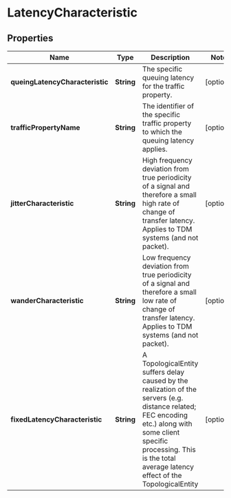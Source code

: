 
# LatencyCharacteristic

## Properties
Name | Type | Description | Notes
------------ | ------------- | ------------- | -------------
**queingLatencyCharacteristic** | **String** | The specific queuing latency for the traffic property. |  [optional]
**trafficPropertyName** | **String** | The identifier of the specific traffic property to which the queuing latency applies. |  [optional]
**jitterCharacteristic** | **String** | High frequency deviation from true periodicity of a signal and therefore a small high rate of change of transfer latency. Applies to TDM systems (and not packet). |  [optional]
**wanderCharacteristic** | **String** | Low frequency deviation from true periodicity of a signal and therefore a small low rate of change of transfer latency. Applies to TDM systems (and not packet). |  [optional]
**fixedLatencyCharacteristic** | **String** | A TopologicalEntity suffers delay caused by the realization of the servers (e.g. distance related; FEC encoding etc.) along with some client specific processing. This is the total average latency effect of the TopologicalEntity |  [optional]



